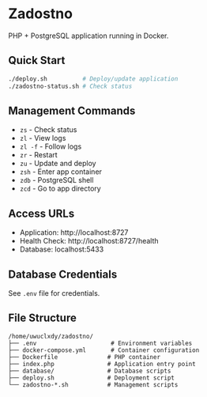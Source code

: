 # Zadostno

PHP + PostgreSQL application running in Docker.

## Quick Start

```bash
./deploy.sh          # Deploy/update application
./zadostno-status.sh # Check status
```

## Management Commands

- `zs` - Check status
- `zl` - View logs
- `zl -f` - Follow logs
- `zr` - Restart
- `zu` - Update and deploy
- `zsh` - Enter app container
- `zdb` - PostgreSQL shell
- `zcd` - Go to app directory

## Access URLs

- Application: http://localhost:8727
- Health Check: http://localhost:8727/health
- Database: localhost:5433

## Database Credentials

See `.env` file for credentials.

## File Structure

```
/home/uwuclxdy/zadostno/
├── .env                     # Environment variables
├── docker-compose.yml       # Container configuration
├── Dockerfile              # PHP container
├── index.php               # Application entry point
├── database/               # Database scripts
├── deploy.sh               # Deployment script
└── zadostno-*.sh           # Management scripts
```

